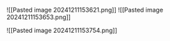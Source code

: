 
![[Pasted image 20241211153621.png]]
![[Pasted image 20241211153653.png]]

![[Pasted image 20241211153754.png]]

